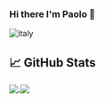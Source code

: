 ### Hi there I'm Paolo 👋

![italy](https://img.shields.io/badge/from-italy-blue)


## &#x1f4c8; GitHub Stats

<a href="https://github.com/PaoloFrancesco-Marino/github-readme-stats">
  <img align="center" src="https://github-readme-stats.vercel.app/api/top-langs/?username=PaoloFrancesco-Marino&title_color=ffffff&text_color=c9cacc&icon_color=2bbc8a&bg_color=1d1f21&hide=html" />
</a>
<a href="https://github.com/PaoloFrancesco-Marino/github-readme-stats">
  <img align="center" src="https://github-readme-stats.vercel.app/api?username=PaoloFrancesco-Marino&show_icons=true&line_height=27&count_private=true&title_color=ffffff&text_color=c9cacc&icon_color=2bbc8a&bg_color=1d1f21"/>
</a>

<!--
**PaoloFrancesco-Marino/PaoloFrancesco-Marino** is a ✨ _special_ ✨ repository because its `README.md` (this file) appears on your GitHub profile.

Here are some ideas to get you started:

- 🔭 I’m currently working on ...
- 🌱 I’m currently learning ...
- 👯 I’m looking to collaborate on ...
- 🤔 I’m looking for help with ...
- 💬 Ask me about ...
- 📫 How to reach me: ...
- 😄 Pronouns: ...
- ⚡ Fun fact: ...
-->
